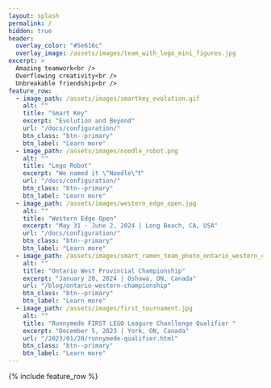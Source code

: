 ```yaml
---
layout: splash
permalink: /
hidden: true
header:
  overlay_color: "#5e616c"
  overlay_image: /assets/images/team_with_lego_mini_figures.jpg
excerpt: >
  Amazing teamwork<br />
  Overflowing creativity<br />
  Unbreakable friendship<br />
feature_row:
  - image_path: /assets/images/smartkey_evolution.gif
    alt: ""
    title: "Smart Key"
    excerpt: "Evolution and Beyond"
    url: "/docs/configuration/"
    btn_class: "btn--primary"
    btn_label: "Learn more"
  - image_path: /assets/images/noodle_robot.png
    alt: ""
    title: "Lego Robot"
    excerpt: "We named it \"Noodle\"❗"
    url: "/docs/configuration/"
    btn_class: "btn--primary"
    btn_label: "Learn more"
  - image_path: /assets/images/western_edge_open.jpg
    alt: ""
    title: "Western Edge Open"
    excerpt: "May 31 - June 2, 2024 | Long Beach, CA, USA"
    url: "/docs/configuration/"
    btn_class: "btn--primary"
    btn_label: "Learn more"
  - image_path: /assets/images/smart_ramen_team_photo_ontario_western_competition.jpg
    alt: ""
    title: "Ontario West Provincial Championship"
    excerpt: "January 20, 2024 | Oshawa, ON, Canada"
    url: "/blog/ontario-western-championship"
    btn_class: "btn--primary"
    btn_label: "Learn more"
  - image_path: /assets/images/first_tournament.jpg
    alt: ""
    title: "Runnymede FIRST LEGO Leagure Chanllenge Qualifier "
    excerpt: "December 5, 2023 | York, ON, Canada"
    url: "/2023/01/20/runnymede-qualifier.html"
    btn_class: "btn--primary"
    btn_label: "Learn more"      
---
```


{% include feature_row %}
